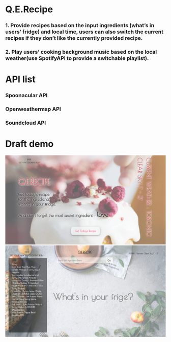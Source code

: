 # Q.E.Recipe
 ### 1. Provide recipes based on the input ingredients (what’s in users’ fridge) and local time, users can also switch the current recipes if they don’t like the currently provided recipe. 
 ### 2. Play users’ cooking background music based on the local weather(use SpotifyAPI to provide a switchable playlist).

# API list
 ### Spoonacular API
 ### Openweathermap API
 ### Soundcloud API 
 
 # Draft demo
![index page](img/indexdemo1.0.png)
![recipe page](img/recipedemo1.0.png)
